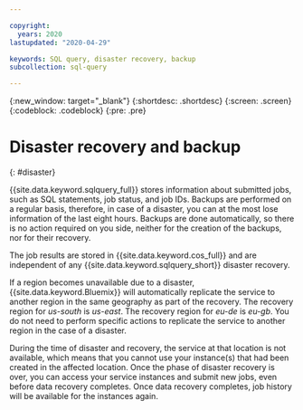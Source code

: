 ```yaml
---

copyright:
  years: 2020
lastupdated: "2020-04-29"

keywords: SQL query, disaster recovery, backup
subcollection: sql-query

---
```


{:new_window: target="_blank"}
{:shortdesc: .shortdesc}
{:screen: .screen}
{:codeblock: .codeblock}
{:pre: .pre}

# Disaster recovery and backup
{: #disaster}

{{site.data.keyword.sqlquery_full}} stores information about submitted jobs, such as SQL statements, job status, and job IDs. Backups are performed on a regular basis, therefore, in case of a disaster, you can at the most lose information of the last eight hours. Backups are done automatically, so there is no action required on you side, neither for the creation of the backups, nor for their recovery.

The job results are stored in {{site.data.keyword.cos_full}} and are independent of any {{site.data.keyword.sqlquery_short}} disaster recovery.

If a region becomes unavailable due to a disaster, {{site.data.keyword.Bluemix}} will automatically replicate the service to another region in the same geography as part of the recovery. The recovery region for *us-south* is *us-east*. The recovery region for *eu-de* is *eu-gb*. You do not need to perform specific actions to replicate the service to another region in the case of a disaster.

During the time of disaster and recovery, the service at that location is not available, which means that you cannot use your instance(s) that had been created in the affected location. Once the phase of disaster recovery is over, you can access your service instances and submit new jobs, even before data recovery completes. Once data recovery completes, job history will be available for the instances again.

